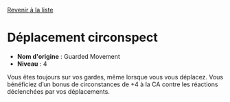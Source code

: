 [Revenir à la liste](list.md)

# Déplacement circonspect

 * **Nom d'origine** : Guarded Movement
 * **Niveau** : 4


<p>Vous êtes toujours sur vos gardes, même lorsque vous vous déplacez. Vous bénéficiez d’un bonus de circonstances de +4 à la CA contre les réactions déclenchées par vos déplacements.</p>